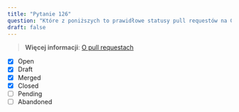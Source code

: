 ```yaml
---
title: "Pytanie 126"  
question: "Które z poniższych to prawidłowe statusy pull requestów na GitHubie? (Wybierz cztery.)"  
draft: false  
---
```


> **Więcej informacji**: [O pull requestach](https://docs.github.com/en/pull-requests/collaborating-with-pull-requests/proposing-changes-to-your-work-with-pull-requests/about-pull-requests)

- [x] Open  
- [x] Draft  
- [x] Merged  
- [x] Closed  
- [ ] Pending  
- [ ] Abandoned  
